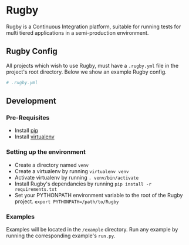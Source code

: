 # Rugby

Rugby is a Continuous Integration platform, suitable for running tests for multi tiered applications in a semi-production environment. 

## Rugby Config

All projects which wish to use Rugby, must have a `.rugby.yml` file in the project's root directory. Below we show an example Rugby config.

```yaml
# .rugby.yml

```

## Development

### Pre-Requisites

* Install [pip](https://pip.pypa.io/en/latest/installing.html)
* Install [virtualenv](http://docs.python-guide.org/en/latest/dev/virtualenvs/)

### Setting up the environment

* Create a directory named `venv`
* Create a virtualenv by running `virtualenv venv`
* Activate virtualenv by running `. venv/bin/activate`
* Install Rugby's dependancies by running `pip install -r requirements.txt`
* Set your PYTHONPATH environment variable to the root of the Rugby project. `export PYTHONPATH=/path/to/Rugby`

### Examples

Examples will be located in the `/example` directory. Run any example by running the corresponding example's `run.py`.
